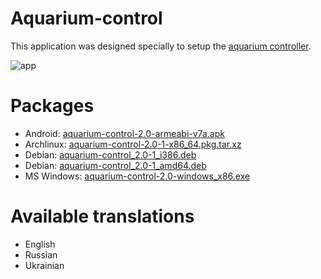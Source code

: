 # Aquarium-control
This application was designed specially to setup the [aquarium controller](https://github.com/baranovskiykonstantin/aquarium).

![app](https://raw.github.com/baranovskiykonstantin/aquarium-control/bluetooth/screenshots/screencast.gif)

# Packages
* Android: [aquarium-control-2.0-armeabi-v7a.apk](https://drive.google.com/uc?export=download&id=1Y--OSlnU1qs04E7l_hcZpN0a8KqppfQI)
* Archlinux: [aquarium-control-2.0-1-x86_64.pkg.tar.xz](https://drive.google.com/uc?export=download&id=1lP2haUBq0S5nQBsVtEc7Ruc_BcZkBedC)
* Debian: [aquarium-control_2.0-1_i386.deb](https://drive.google.com/uc?export=download&id=1WN0ESAPDlsZkY5o5TRZ-V7cBmV76DmDY)
* Debian: [aquarium-control_2.0-1_amd64.deb](https://drive.google.com/uc?export=download&id=1yndwXZyCW1TR0FcBwHSMoDIxW4TDTtl8)
* MS Windows: [aquarium-control-2.0-windows_x86.exe](https://drive.google.com/uc?export=download&id=11FRojAjSa-VA_OPmEgmAPngapgYjSfMC)

# Available translations
* English
* Russian
* Ukrainian
